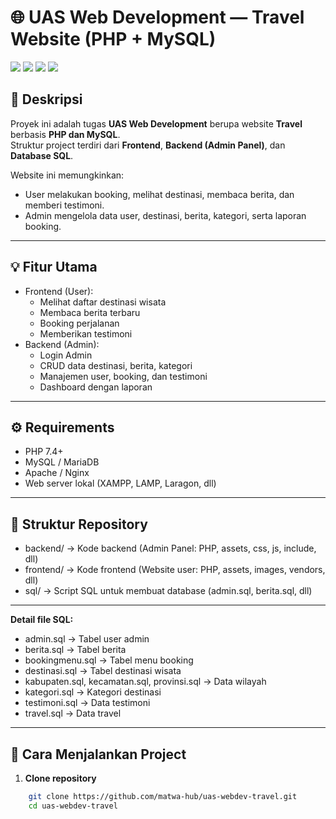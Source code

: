# 🌐 UAS Web Development — Travel Website (PHP + MySQL)

<p align="left">
  <img src="https://img.shields.io/badge/PHP-777BB4?style=for-the-badge&logo=php&logoColor=white"/>
  <img src="https://img.shields.io/badge/MySQL-4479A1?style=for-the-badge&logo=mysql&logoColor=white"/>
  <img src="https://img.shields.io/badge/HTML5-E34F26?style=for-the-badge&logo=html5&logoColor=white"/>
  <img src="https://img.shields.io/badge/CSS3-1572B6?style=for-the-badge&logo=css3&logoColor=white"/>
</p>

## 📌 Deskripsi
Proyek ini adalah tugas **UAS Web Development** berupa website **Travel** berbasis **PHP dan MySQL**.  
Struktur project terdiri dari **Frontend**, **Backend (Admin Panel)**, dan **Database SQL**.  

Website ini memungkinkan:
- User melakukan booking, melihat destinasi, membaca berita, dan memberi testimoni.
- Admin mengelola data user, destinasi, berita, kategori, serta laporan booking.

---

## 💡 Fitur Utama
- Frontend (User):
  - Melihat daftar destinasi wisata
  - Membaca berita terbaru
  - Booking perjalanan
  - Memberikan testimoni
- Backend (Admin):
  - Login Admin
  - CRUD data destinasi, berita, kategori
  - Manajemen user, booking, dan testimoni
  - Dashboard dengan laporan

---

## ⚙️ Requirements
- PHP 7.4+
- MySQL / MariaDB
- Apache / Nginx
- Web server lokal (XAMPP, LAMP, Laragon, dll)

---

## 📂 Struktur Repository
- backend/ → Kode backend (Admin Panel: PHP, assets, css, js, include, dll)
- frontend/ → Kode frontend (Website user: PHP, assets, images, vendors, dll)
- sql/ → Script SQL untuk membuat database (admin.sql, berita.sql, dll)

---

**Detail file SQL:**
- admin.sql → Tabel user admin
- berita.sql → Tabel berita
- bookingmenu.sql → Tabel menu booking
- destinasi.sql → Tabel destinasi wisata
- kabupaten.sql, kecamatan.sql, provinsi.sql → Data wilayah
- kategori.sql → Kategori destinasi
- testimoni.sql → Data testimoni
- travel.sql → Data travel

---

## 🚀 Cara Menjalankan Project

1. **Clone repository**
```bash
    git clone https://github.com/matwa-hub/uas-webdev-travel.git
    cd uas-webdev-travel
